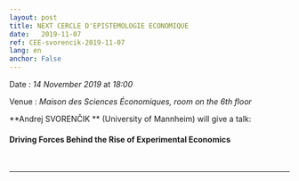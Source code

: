 ```yaml
---
layout: post
title: NEXT CERCLE D'EPISTEMOLOGIE ECONOMIQUE
date:   2019-11-07
ref: CEE-svorencik-2019-11-07
lang: en
anchor: False
---
```


<i class="fas fa-table"></i> Date : *14 November 2019* at *18:00*

<i class="fas fa-map-marked"></i> Venue : *Maison des Sciences Économiques, room on the 6th floor*

**Andrej SVORENČIK ** (University of Mannheim) will give a talk:

#### Driving Forces Behind the Rise of Experimental Economics

<!--more-->

<br>
<hr />
<br>
